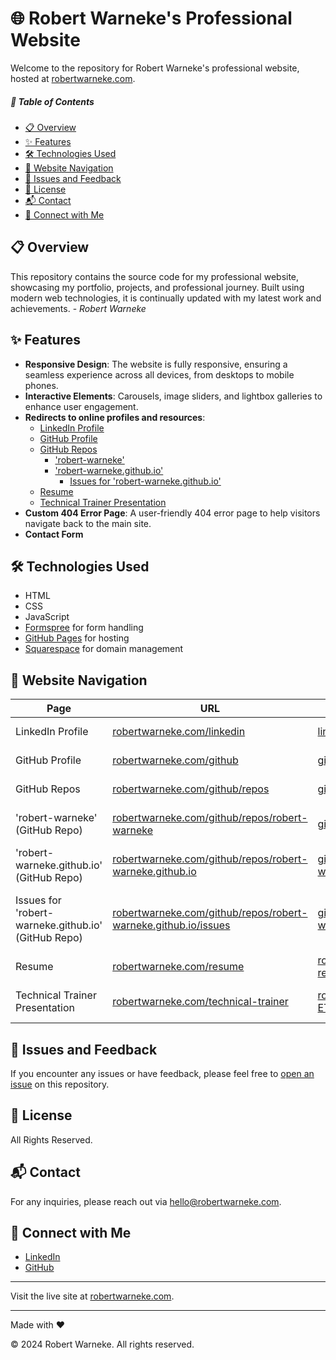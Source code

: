 # 🌐 Robert Warneke's Professional Website

Welcome to the repository for Robert Warneke's professional website, hosted at [robertwarneke.com](https://robertwarneke.com).

##### 📑 Table of Contents
- [📋 Overview](#overview)
- [✨ Features](#features)
- [🛠️ Technologies Used](#technologies-used)
- [🔗 Website Navigation](#website-navigation)
- [🐛 Issues and Feedback](#issues-and-feedback)
- [📜 License](#license)
- [📬 Contact](#contact)
- [🤝 Connect with Me](#connect-with-me)

## 📋 Overview <a id="overview"></a>
This repository contains the source code for my professional website, showcasing my portfolio, projects, and professional journey. Built using modern web technologies, it is continually updated with my latest work and achievements. - *Robert Warneke*

## ✨ Features <a id="features"></a>
- **Responsive Design**: The website is fully responsive, ensuring a seamless experience across all devices, from desktops to mobile phones.
- **Interactive Elements**: Carousels, image sliders, and lightbox galleries to enhance user engagement.
- **Redirects to online profiles and resources**:
  - [LinkedIn Profile](https://robertwarneke.com/linkedin)
  - [GitHub Profile](https://robertwarneke.com/github)
  - [GitHub Repos](https://robertwarneke.com/github/repos)
    - ['robert-warneke'](https://robertwarneke.com/github/repos/robert-warneke)
    - ['robert-warneke.github.io'](https://robertwarneke.com/github/repos/robert-warneke.github.io)
        - [Issues for 'robert-warneke.github.io'](https://robertwarneke.com/github/repos/robert-warneke.github.io/issues)
  - [Resume](https://robertwarneke.com/resume)
  - [Technical Trainer Presentation](https://robertwarneke.com/technical-trainer)
- **Custom 404 Error Page**: A user-friendly 404 error page to help visitors navigate back to the main site.
- **Contact Form**

## 🛠️ Technologies Used <a id="technologies-used"></a>
- HTML
- CSS
- JavaScript
- [Formspree](https://formspree.io) for form handling
- [GitHub Pages](https://pages.github.com) for hosting
- [Squarespace](https://www.squarespace.com) for domain management

## 🔗 Website Navigation <a id="website-navigation"></a>

| Page                          | URL                                                                                       | Redirects to | Description |
|-------------------------------|-------------------------------------------------------------------------------------------|-------------|----------|
| LinkedIn Profile              | [robertwarneke.com/linkedin](https://robertwarneke.com/linkedin)                   | [linkedin.com/in/robert-warneke/](https://www.linkedin.com/in/robert-warneke) | Robert's LinkedIn profile |
| GitHub Profile                | [robertwarneke.com/github](https://robertwarneke.com/github)                       | [github.com/robert-warneke](https://github.com/robert-warneke) | Robert's GitHub profile |
| GitHub Repos                  | [robertwarneke.com/github/repos](https://robertwarneke.com/github/repos)           | [github.com/robert-warneke?tab=repositories](https://github.com/robert-warneke?tab=repositories) | Robert's repositories on GitHub |
| 'robert-warneke' (GitHub Repo)           | [robertwarneke.com/github/repos/robert-warneke](https://robertwarneke.com/github/repos/robert-warneke) | [github.com/robert-warneke/robert-warneke](https://github.com/robert-warneke/robert-warneke) | Robert's GitHub repository 'robert-warneke' |
| 'robert-warneke.github.io' (GitHub Repo) | [robertwarneke.com/github/repos/robert-warneke.github.io](https://robertwarneke.com/github/repos/robert-warneke.github.io) | [github.com/robert-warneke/robert-warneke.github.io](https://github.com/robert-warneke/robert-warneke.github.io) | Robert's GitHub repository 'robert-warneke.github.io' |
| Issues for 'robert-warneke.github.io' (GitHub Repo) | [robertwarneke.com/github/repos/robert-warneke.github.io/issues](https://robertwarneke.com/github/repos/robert-warneke.github.io/issues) | [github.com/robert-warneke/robert-warneke.github.io/issues](https://github.com/robert-warneke/robert-warneke.github.io/issues) | 'Issues' tab for Robert's GitHub repository 'robert-warneke.github.io' (robertwarneke.com) |
| Resume                        | [robertwarneke.com/resume](https://robertwarneke.com/resume)                       | [robertwarneke.com/assets/docs/[RobertWarneke]-resume.pdf](https://robertwarneke.com/assets/docs/[RobertWarneke]-resume.pdf) | PDF of Robert's resume |
| Technical Trainer Presentation| [robertwarneke.com/technical-trainer](https://robertwarneke.com/technical-trainer) | [robertwarneke.com/assets/docs/[RobertWarneke]-ETST-presentation.pdf](https://robertwarneke.com/assets/docs/[RobertWarneke]-ETST-presentation.pdf) | PDF of Robert's Technical Trainer presentation |


## 🐛 Issues and Feedback <a id="issues-and-feedback"></a>
If you encounter any issues or have feedback, please feel free to [open an issue](https://github.com/robert-warneke/robert-warneke.github.io/issues) on this repository.

## 📜 License <a id="license"></a>
All Rights Reserved.

## 📬 Contact <a id="contact"></a>
For any inquiries, please reach out via [hello@robertwarneke.com](mailto:hello@robertwarneke.com).

## 🤝 Connect with Me <a id="connect-with-me"></a>
- [LinkedIn](https://www.linkedin.com/in/robert-warneke)
- [GitHub](https://github.com/robert-warneke)

---

Visit the live site at [robertwarneke.com](https://robertwarneke.com).

---

Made with ❤️

© 2024 Robert Warneke. All rights reserved.
